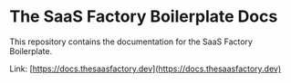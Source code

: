 # The SaaS Factory Boilerplate Docs

This repository contains the documentation for the SaaS Factory Boilerplate.

Link: [https://docs.thesaasfactory.dev](https://docs.thesaasfactory.dev)